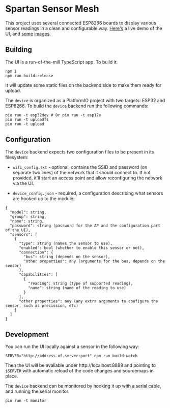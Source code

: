 # Spartan Sensor Mesh

This project uses several connected ESP8266 boards to display various sensor readings in a clean and configurable way.
[Here's](http://idorobots.github.io/spartan-sensor-mesh/) a live demo of the UI, and [some](./landscape.png) [images](./portrait.png).

## Building

The UI is a run-of-the-mill TypeScript app. To build it:

```
npm i
npm run build:release
```

It will update some static files on the backend side to make them ready for upload.

The `device` is organized as a PlatformIO project with two targets: ESP32 and ESP8266. To build the `device` backend run the following commands:

```
pio run -t esp32dev # Or pio run -t esp12e
pio run -t uploadfs
pio run -t upload
```

## Configuration

The `device` backend expects two configuration files to be present in its filesystem:

- `wifi_config.txt` - optional, contains the SSID and password (on separate two lines) of the network that it should connect to. If not provided, it'll start an access point and allow reconfiguring the network via the UI.

- `device_config.json` - required, a configuration describing what sensors are hooked up to the module:

```
{
  "model": string,
  "group": string,
  "name": string,
  "password": string (password for the AP and the configuration part of the UI),
  "sensors": [
    {
      "type": string (names the sensor to use),
      "enabled": bool (whether to enable this sensor or not),
      "connection": {
        "bus": string (depends on the sensor),
        "other properties": any (arguments for the bus, depends on the sensor)
      },
      "capabilities": [
        {
          "reading": string (type of supported reading),
          "name": string (name of the reading to use)
        }
      ],
      "other properties": any (any extra arguments to configure the sensor, such as precission, etc)
    }
  ]
}
```

## Development

You can run the UI locally against a sensor in the following way:

```
SERVER="http://address.of.server:port" npm run build:watch
```

Then the UI will be avaliable under http://localhost:8888 and pointing to `$SERVER` with automatic reload of the code changes and sourcemaps in place.

The `device` backend can be monitored by hooking it up with a serial cable, and running the serial monitor:

```
pio run -t monitor
```
